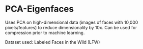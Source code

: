 # PCA-Eigenfaces

Uses PCA on high-dimensional data (images of faces with 10,000 pixels/features) to reduce dimensionality by 10x. Can be used for compression prior to machine learning.

Dataset used: Labeled Faces in the Wild (LFW)

